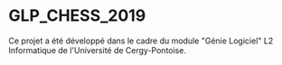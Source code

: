 # GLP_CHESS_2019

Ce projet a été développé dans le cadre du module "Génie Logiciel" L2 Informatique de l'Université de Cergy-Pontoise.
